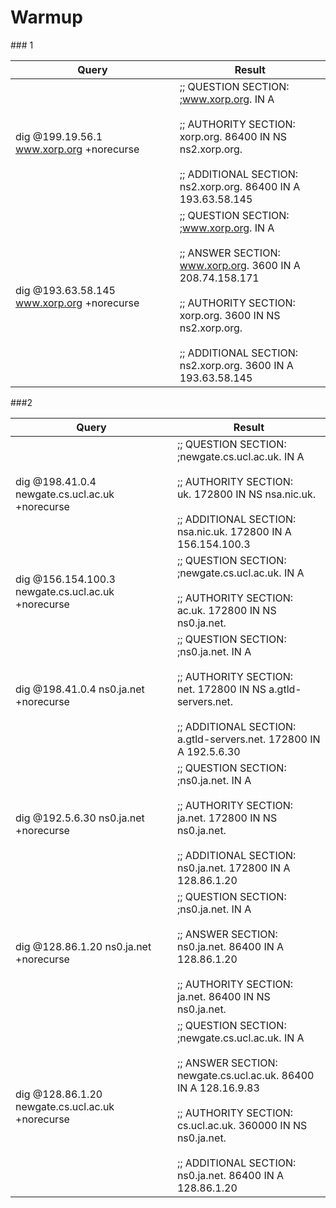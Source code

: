 # Warmup

### 1

|  Query |  Result  |
| ------ | -------- |
| dig @199.19.56.1 www.xorp.org +norecurse   |  ;; QUESTION SECTION:<br>;www.xorp.org.			IN	A<br><br>;; AUTHORITY SECTION:<br>xorp.org.		86400	IN	NS	ns2.xorp.org.<br><br>;; ADDITIONAL SECTION:<br>ns2.xorp.org.		86400	IN	A	193.63.58.145|
| dig @193.63.58.145 www.xorp.org +norecurse   |  ;; QUESTION SECTION:<br>;www.xorp.org.			IN	A<br><br>;; ANSWER SECTION:<br>www.xorp.org.		3600	IN	A	208.74.158.171<br><br>;; AUTHORITY SECTION:<br>xorp.org.		3600	IN	NS	ns2.xorp.org.<br><br>;; ADDITIONAL SECTION:<br>ns2.xorp.org.		3600	IN	A	193.63.58.145|

###2

| Query | Result | 
| ----- | ------ |
| dig @198.41.0.4 newgate.cs.ucl.ac.uk +norecurse |  ;; QUESTION SECTION:<br>;newgate.cs.ucl.ac.uk.		IN	A<br><br>;; AUTHORITY SECTION:<br>uk.			172800	IN	NS	nsa.nic.uk.<br><br>;; ADDITIONAL SECTION:<br>nsa.nic.uk.		172800	IN	A	156.154.100.3 |
| dig @156.154.100.3 newgate.cs.ucl.ac.uk +norecurse |  ;; QUESTION SECTION:<br>;newgate.cs.ucl.ac.uk.		IN	A<br><br>;; AUTHORITY SECTION:<br> ac.uk.			172800	IN	NS	ns0.ja.net. |
| dig @198.41.0.4 ns0.ja.net +norecurse | ;; QUESTION SECTION:<br>;ns0.ja.net.			IN	A<br><br>;; AUTHORITY SECTION:<br>net.			172800	IN	NS	a.gtld-servers.net.<br><br>;; ADDITIONAL SECTION:<br>a.gtld-servers.net.	172800	IN	A	192.5.6.30 |
| dig @192.5.6.30 ns0.ja.net +norecurse | ;; QUESTION SECTION:<br>;ns0.ja.net.			IN	A<br><br>;; AUTHORITY SECTION:<br>ja.net.			172800	IN	NS	ns0.ja.net.<br><br>;; ADDITIONAL SECTION:<br>ns0.ja.net.		172800	IN	A	128.86.1.20 |
| dig @128.86.1.20 ns0.ja.net +norecurse | ;; QUESTION SECTION:<br>;ns0.ja.net.			IN	A<br><br>;; ANSWER SECTION:<br>ns0.ja.net.		86400	IN	A	128.86.1.20<br><br>;; AUTHORITY SECTION:<br>ja.net.			86400	IN	NS	ns0.ja.net.|
| dig @128.86.1.20 newgate.cs.ucl.ac.uk +norecurse | ;; QUESTION SECTION:<br>;newgate.cs.ucl.ac.uk.		IN	A<br><br>;; ANSWER SECTION:<br>newgate.cs.ucl.ac.uk.	86400	IN	A	128.16.9.83<br><br>;; AUTHORITY SECTION:<br>cs.ucl.ac.uk.		360000	IN	NS	ns0.ja.net.<br><br>;; ADDITIONAL SECTION:<br>ns0.ja.net.		86400	IN	A	128.86.1.20|



